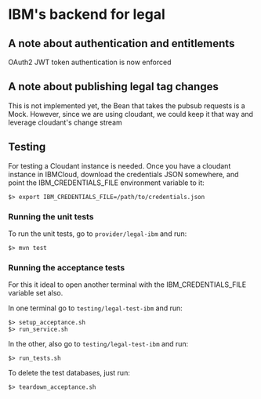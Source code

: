 # IBM's backend for legal

## A note about authentication and entitlements

OAuth2 JWT token authentication is now enforced

## A note about publishing legal tag changes

This is not implemented yet, the Bean that takes the pubsub requests is a Mock.
However, since we are using cloudant, we could keep it that way and leverage
cloudant's change stream

## Testing

For testing a Cloudant instance is needed. Once you have a cloudant instance
in IBMCloud, download the credentials JSON somewhere, and point the IBM_CREDENTIALS_FILE
environment variable to it:

    $> export IBM_CREDENTIALS_FILE=/path/to/credentials.json


### Running the unit tests

To run the unit tests, go to `provider/legal-ibm` and run:

    $> mvn test

### Running the acceptance tests

For this it ideal to open another terminal with the IBM_CREDENTIALS_FILE variable set also.

In one terminal go to `testing/legal-test-ibm` and run:

    $> setup_acceptance.sh
    $> run_service.sh

In the other, also go to `testing/legal-test-ibm` and run: 

    $> run_tests.sh

To delete the test databases, just run:

    $> teardown_acceptance.sh
